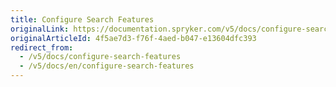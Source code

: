 ```yaml
---
title: Configure Search Features
originalLink: https://documentation.spryker.com/v5/docs/configure-search-features
originalArticleId: 4f5ae7d3-f76f-4aed-b047-e13604dfc393
redirect_from:
  - /v5/docs/configure-search-features
  - /v5/docs/en/configure-search-features
---
```



